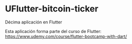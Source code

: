 # UFlutter-bitcoin-ticker
Décima aplicación en Flutter

Esta aplicación forma parte del curso de Flutter: https://www.udemy.com/course/flutter-bootcamp-with-dart/
